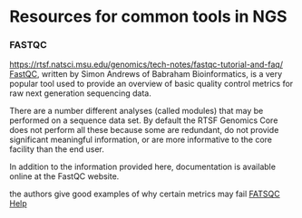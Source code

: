 # Resources for common tools in NGS

### FASTQC 

https://rtsf.natsci.msu.edu/genomics/tech-notes/fastqc-tutorial-and-faq/
[FastQC](https://www.bioinformatics.babraham.ac.uk/projects/fastqc/), written by Simon Andrews of Babraham Bioinformatics, is a very popular tool used to provide an overview of basic quality control metrics for raw next generation sequencing data. 


There are a number different analyses (called modules) that may be performed on a sequence data set. By default the RTSF Genomics Core does not perform all these because some are redundant, do not provide significant meaningful information, or are more informative to the core facility than the end user.

In addition to the information provided here, documentation is available online at the FastQC website.


the authors give good examples of why certain metrics may fail
[FATSQC Help](https://www.bioinformatics.babraham.ac.uk/projects/fastqc/Help/3%20Analysis%20Modules/)
